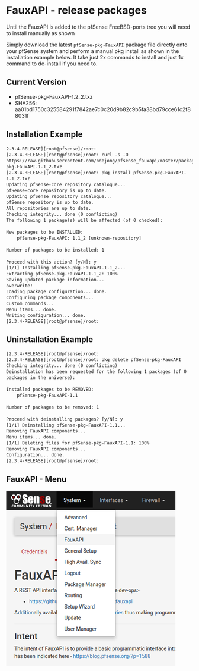 # FauxAPI - release packages

Until the FauxAPI is added to the pfSense FreeBSD-ports tree you will need to 
install manually as shown

Simply download the latest `pfSense-pkg-FauxAPI` package file directly onto 
your pfSense system and perform a manual pkg install as shown in the
installation example below.  It take just 2x commands to install and just 1x
command to de-install if you need to.

## Current Version
 - pfSense-pkg-FauxAPI-1.2_2.txz
 - SHA256: aa01bd1750c325584291f7842ae7c0c20d9b82c9b5fa38bd79cce61c2f88031f

## Installation Example
```
2.3.4-RELEASE][root@pfsense]/root: 
[2.3.4-RELEASE][root@pfsense]/root: curl -s -O https://raw.githubusercontent.com/ndejong/pfsense_fauxapi/master/package/pfSense-pkg-FauxAPI-1.1_2.txz
[2.3.4-RELEASE][root@pfsense]/root: pkg install pfSense-pkg-FauxAPI-1.1_2.txz
Updating pfSense-core repository catalogue...
pfSense-core repository is up to date.
Updating pfSense repository catalogue...
pfSense repository is up to date.
All repositories are up to date.
Checking integrity... done (0 conflicting)
The following 1 package(s) will be affected (of 0 checked):

New packages to be INSTALLED:
	pfSense-pkg-FauxAPI: 1.1_2 [unknown-repository]

Number of packages to be installed: 1

Proceed with this action? [y/N]: y
[1/1] Installing pfSense-pkg-FauxAPI-1.1_2...
Extracting pfSense-pkg-FauxAPI-1.1_2: 100%
Saving updated package information...
overwrite!
Loading package configuration... done.
Configuring package components...
Custom commands...
Menu items... done.
Writing configuration... done.
[2.3.4-RELEASE][root@pfsense]/root: 
```

## Uninstallation Example
```
[2.3.4-RELEASE][root@pfsense]/root: 
[2.3.4-RELEASE][root@pfsense]/root: pkg delete pfSense-pkg-FauxAPI
Checking integrity... done (0 conflicting)
Deinstallation has been requested for the following 1 packages (of 0 packages in the universe):

Installed packages to be REMOVED:
	pfSense-pkg-FauxAPI-1.1

Number of packages to be removed: 1

Proceed with deinstalling packages? [y/N]: y
[1/1] Deinstalling pfSense-pkg-FauxAPI-1.1...
Removing FauxAPI components...
Menu items... done.
[1/1] Deleting files for pfSense-pkg-FauxAPI-1.1: 100%
Removing FauxAPI components...
Configuration... done.
[2.3.4-RELEASE][root@pfsense]/root: 
```

## FauxAPI - Menu
![alt text](README-menu-screenshot-01.png "menu-screenshot")
